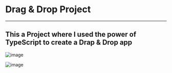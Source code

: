 # Drag & Drop Project
***

## This a Project where I used the power of TypeScript to create a Drap & Drop app


![image](https://github.com/EnzoCaldora/Drag-DropProjectWithTS/assets/134298442/a079284f-c3dd-4b49-8896-51389e67c7ff)


![image](https://github.com/EnzoCaldora/Drag-DropProjectWithTS/assets/134298442/35da6ac7-bbc4-441e-bc7c-35fdbfe19172)
